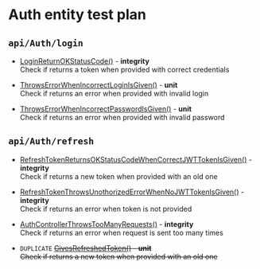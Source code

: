 # Auth entity test plan

## `api/Auth/login`

- [LoginReturnOKStatusCode()](../Entities/EAuth/AuthController.test.cs) - **integrity**  
  Check if returns a token when provided with correct credentials

- [ThrowsErrorWhenIncorrectLoginIsGiven()](../Entities/EAuth/Queries/LoginQuery.unit.cs) - **unit**  
  Check if returns an error when provided with invalid login

- [ThrowsErrorWhenIncorrectPasswordIsGiven()](../Entities/EAuth/Queries/LoginQuery.unit.cs) - **unit**  
  Check if returns an error when provided with invalid password

## `api/Auth/refresh`

- [RefreshTokenReturnsOKStatusCodeWhenCorrectJWTTokenIsGiven()](../Entities/EAuth/Queries/RefreshTokenQuery.unit.cs) - **integrity**  
  Check if returns a new token when provided with an old one

- [RefreshTokenThrowsUnothorizedErrorWhenNoJWTTokenIsGiven()](../Entities/EAuth/Queries/RefreshTokenQuery.unit.cs) - **integrity**  
  Check if returns an error when token is not provided

- [AuthControllerThrowsTooManyRequests()](../Entities/EAuth/AuthController.test.cs) - **integrity**  
  Check if returns an error when request is sent too many times

- `DUPLICATE` ~~[GivesRefreshedToken()](../Entities/EAuth/Queries/RefreshTokenQuery.unit.cs) - **unit**  
  Check if returns a new token when provided with an old one~~

